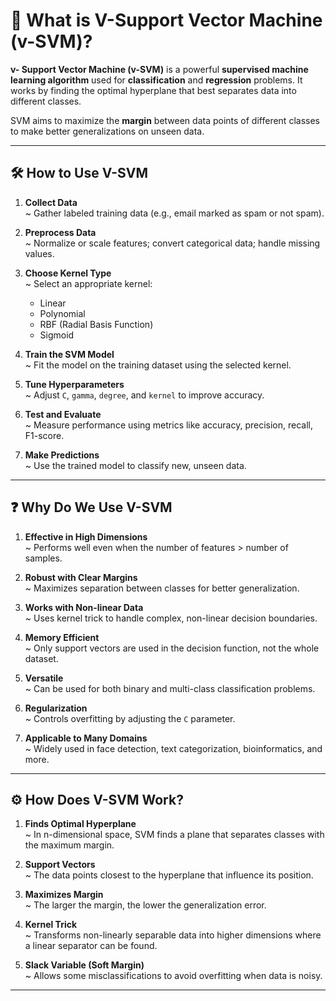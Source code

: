 # 🤖 What is V-Support Vector Machine (v-SVM)?

**v- Support Vector Machine (v-SVM)** is a powerful **supervised machine learning algorithm** used for **classification** and **regression** problems. It works by finding the optimal hyperplane that best separates data into different classes.

SVM aims to maximize the **margin** between data points of different classes to make better generalizations on unseen data.

---

## 🛠️ **How to Use V-SVM**

1. **Collect Data**  
   ~ Gather labeled training data (e.g., email marked as spam or not spam).

2. **Preprocess Data**  
   ~ Normalize or scale features; convert categorical data; handle missing values.

3. **Choose Kernel Type**  
   ~ Select an appropriate kernel:  
     - Linear  
     - Polynomial  
     - RBF (Radial Basis Function)  
     - Sigmoid

4. **Train the SVM Model**  
   ~ Fit the model on the training dataset using the selected kernel.

5. **Tune Hyperparameters**  
   ~ Adjust `C`, `gamma`, `degree`, and `kernel` to improve accuracy.

6. **Test and Evaluate**  
   ~ Measure performance using metrics like accuracy, precision, recall, F1-score.

7. **Make Predictions**  
   ~ Use the trained model to classify new, unseen data.

---

## ❓ **Why Do We Use V-SVM**

1. **Effective in High Dimensions**  
   ~ Performs well even when the number of features > number of samples.

2. **Robust with Clear Margins**  
   ~ Maximizes separation between classes for better generalization.

3. **Works with Non-linear Data**  
   ~ Uses kernel trick to handle complex, non-linear decision boundaries.

4. **Memory Efficient**  
   ~ Only support vectors are used in the decision function, not the whole dataset.

5. **Versatile**  
   ~ Can be used for both binary and multi-class classification problems.

6. **Regularization**  
   ~ Controls overfitting by adjusting the `C` parameter.

7. **Applicable to Many Domains**  
   ~ Widely used in face detection, text categorization, bioinformatics, and more.

---

## ⚙️ **How Does V-SVM Work?**

1. **Finds Optimal Hyperplane**  
   ~ In n-dimensional space, SVM finds a plane that separates classes with the maximum margin.

2. **Support Vectors**  
   ~ The data points closest to the hyperplane that influence its position.

3. **Maximizes Margin**  
   ~ The larger the margin, the lower the generalization error.

4. **Kernel Trick**  
   ~ Transforms non-linearly separable data into higher dimensions where a linear separator can be found.

5. **Slack Variable (Soft Margin)**  
   ~ Allows some misclassifications to avoid overfitting when data is noisy.

---

